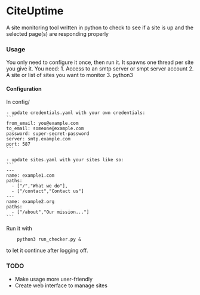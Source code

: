 # CiteUptime

A site monitoring tool written in python to check to see if a site is up and the selected page(s) are responding properly

### Usage
You only need to configure it once, then run it. It spawns one thread per site you give it.
You need: 
    1. Access to an smtp server or smpt server account
    2. A site or list of sites you want to monitor
    3. python3

#### Configuration
In config/

    - update credentials.yaml with your own credentials:
    ```
    from_email: you@example.com
    to_email: someone@example.com
    password: super-secret-password
    server: smtp.example.com
    port: 587
    ```

    - update sites.yaml with your sites like so:
    ```
    ---
    name: example1.com
    paths: 
      - ["/","What we do"], 
      - ["/contact","Contact us"]
    ---
    name: example2.org
    paths: 
      - ["/about","Our mission..."]
    ```

Run it with 
```
    python3 run_checker.py &
```

to let it continue after logging off.

### TODO
- Make usage more user-friendly
- Create web interface to manage sites
